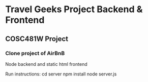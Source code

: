 # Travel Geeks Project Backend & Frontend
## COSC481W Project
### Clone project of AirBnB
Node backend and static html frontend

Run instructions: 
cd server
npm install
node server.js